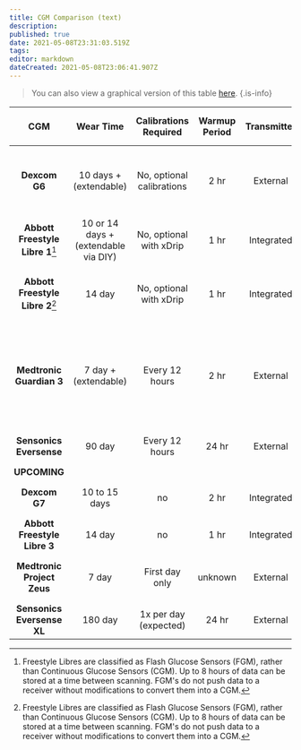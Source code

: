```yaml
---
title: CGM Comparison (text)
description: 
published: true
date: 2021-05-08T23:31:03.519Z
tags: 
editor: markdown
dateCreated: 2021-05-08T23:06:41.907Z
---
```


> You can also view a graphical version of this table [here](/comparison/cgm-image).
{.is-info}

| **CGM**                              | **Wear Time**                        | **Calibrations Required** | **Warmup Period** | **Transmitter** | **Alerts and Trends**                    | **Data Sharing**                     | **Loopable**                                                    | **Receiver**                                        | **Approved Insertion Site**          |
|:------------------------------------:|:------------------------------------:|:-------------------------:|:-----------------:|:---------------:|:----------------------------------------:|:------------------------------------:|:---------------------------------------------------------------:|:---------------------------------------------------:|:------------------------------------:|
| **Dexcom G6**                        | 10 days + (extendable)               | No, optional calibrations | 2 hr              | External        | Customizable high/low, trends            | Dexcom Share, Nightscout             | DIY and Tandem CIQ                                              | Pairs to 1 medical device and 1 other device        | Abdomen, back of arm, upper buttocks |
| **Abbott Freestyle Libre 1**[^libre] | 10 or 14 days + (extendable via DIY) | No, optional with xDrip   | 1 hr              | Integrated      | No alerts, trends upon scan              | Nightscout via xDrip (with MiaoMiao) | DIY loop with MiaoMiao                                          | Scanner or phone app                                | Back of arm                          |
| **Abbott Freestyle Libre 2**[^libre] | 14 day                               | No, optional with xDrip   | 1 hr              | Integrated      | Limited high/low alert, trends upon scan | LibreLinkUp, Nightscout via xDrip    | DIY loop with xDrip or Patched App                              | Scanner or phone app                                | Back of arm                          |
| **Medtronic Guardian 3**             | 7 day + (extendable)                 | Every 12 hours            | 2 hr              | External        | High/low and rates, trends               | Yes                                  | Medtronic 670G and 770G Auto-mode, DIY with 600 series uploader | Insulin pump, 770G phone app, previous pumps, & DIY | Abdomen, back of arm                 |
| **Sensonics Eversense**              | 90 day                               | Every 12 hours            | 24 hr             | External        | Customizable high/low, trends            | Yes                                  | DIY loop                                                        | Phone and transmitter                               | Arm (implant)                        |
| **UPCOMING**||||||||||
| **Dexcom G7**                        | 10 to 15 days                        | no                        | 2 hr              | Integrated      | Customizable high/low, trends            | Dexcom Share, Nightscout             | DIY and Tandem CIQ                                              | unknown                                             | late 2021                            |
| **Abbott Freestyle Libre 3**         | 14 day                               | no                        | 1 hr              | Integrated      | Customizable high/low, trends            | unknown                              | DIY                                                             | unknown                                             | 2021                                 |
| **Medtronic Project Zeus**           | 7 day                                | First day only            | unknown           | External        | Limited customizable high/low, trends    | yes                                  | Expected                                                        | unknown                                             | mid-2021                             |
| **Sensonics Eversense XL**           | 180 day                              | 1x per day (expected)     | 24 hr             | External        | Customizable high/low, trends            | yes                                  | Expected                                                        | Phone and transmitter                               | 2021                                 |

[^libre]: Freestyle Libres are classified as Flash Glucose Sensors (FGM), rather than Continuous Glucose Sensors (CGM). Up to 8 hours of data can be stored at a time between scanning. FGM's do not push data to a receiver without modifications to convert them into a CGM.